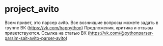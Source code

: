 # project_avito
Всем привет, это парсер avito.
Все возникшие вопросы можете задать в группе ВК (https://vk.com/happython)
Предложения, критика и отзывы приветствуются.
Ссылка на статью ВК (https://vk.com/@pythonparser-parsim-sait-avito-parser-avito)
